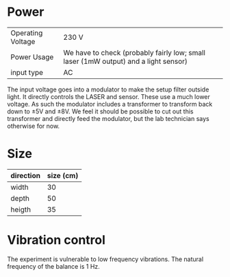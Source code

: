 # Power

| | |
| ------ | ------ |
| Operating Voltage | 230 V |
| Power Usage | We have to check (probably fairly low; small laser (1mW output) and a light sensor) |
| input type | AC |

The input voltage goes into a modulator to make the setup filter outside light. It directly controls the LASER and sensor. These use a much lower voltage. As such the modulator includes a transformer to transform back down to ±5V and ±8V. We feel it should be possible to cut out this transformer and directly feed the modulator, but the lab technician says otherwise for now.

# Size
| direction | size (cm) |
| ------ | ------ |
| width | 30 |
| depth | 50 |
| heigth | 35 |

# Vibration control
The experiment is vulnerable to low frequency vibrations. The natural frequency of the balance is 1 Hz.

